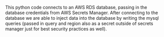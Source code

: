 This python code connects to an AWS RDS database, passing in the database credentials from AWS Secrets Manager.
After connecting to the database we are able to inject data into the database by writing the mysql queries (passed in query and region also as a secret outside of secrets manager just for best security practices as well).